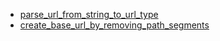 - [parse_url_from_string_to_url_type](parse_url_from_string_to_url_type/README.md)
- [create_base_url_by_removing_path_segments](create_base_url_by_removing_path_segments/README.md)
